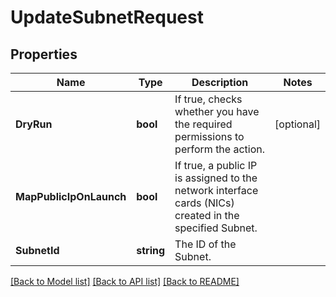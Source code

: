 # UpdateSubnetRequest

## Properties

Name | Type | Description | Notes
------------ | ------------- | ------------- | -------------
**DryRun** | **bool** | If true, checks whether you have the required permissions to perform the action. | [optional] 
**MapPublicIpOnLaunch** | **bool** | If true, a public IP is assigned to the network interface cards (NICs) created in the specified Subnet. | 
**SubnetId** | **string** | The ID of the Subnet. | 

[[Back to Model list]](../README.md#documentation-for-models) [[Back to API list]](../README.md#documentation-for-api-endpoints) [[Back to README]](../README.md)



